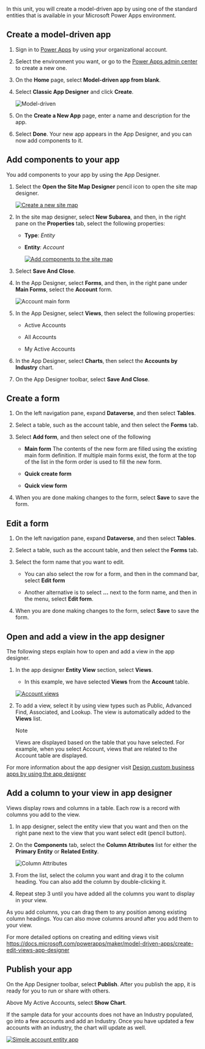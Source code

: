 In this unit, you will create a model-driven app by using one of the standard
entities that is available in your Microsoft Power Apps environment.

## Create a model-driven app

1.  Sign in to [Power Apps](https://make.powerapps.com/) by using your
    organizational account.

2.  Select the environment you want, or go to the [Power Apps admin
    center](https://admin.powerapps.com/) to create a new one.

3.  On the **Home** page, select **Model-driven app from blank**.

4.  Select **Classic App Designer** and click **Create**.

    ![Model-driven](../media/model-driven-app-from-blank.png)

5.  On the **Create a New App** page, enter a name and description for the app.

6.  Select **Done**. Your new app appears in the App Designer, and you can now
    add components to it.

## Add components to your app

You add components to your app by using the App Designer.

1.  Select the **Open the Site Map Designer** pencil icon to open the site map
    designer.

    [![Create a new site map](../media/app-designer-configuration.png)](../media/app-designer-configuration.png#lightbox)

2.  In the site map designer, select **New Subarea**, and then, in the right
    pane on the **Properties** tab, select the following properties:

    -   **Type**: *Entity*

    -   **Entity**: *Account*

        [![Add components to the site map](../media/sitemap-designer.png)](../media/sitemap-designer.png#lightbox)

3.  Select **Save And Close**.

4.  In the App Designer, select **Forms**, and then, in the right pane
    under **Main Forms**, select the **Account** form.

    ![Account main form](../media/account-forms.png)

5.  In the App Designer, select **Views**, then select the following properties:

    -   Active Accounts

    -   All Accounts

    -   My Active Accounts

6.  In the App Designer, select **Charts**, then select the **Accounts by Industry** chart.

7.  On the App Designer toolbar, select **Save And Close**.

## Create a form

1.	On the left navigation pane, expand **Dataverse**, and then select **Tables**.

2.	Select a table, such as the account table, and then select the **Forms** tab.

3.	Select **Add form**, and then select one of the following
    *	**Main form**
            The contents of the new form are filled using the existing main form definition. If multiple main forms exist, the form at the top of the list in the form order is used to fill the new form.
    
    *   **Quick create form**
 	
    *   **Quick view form**

4.	When you are done making changes to the form, select **Save** to save the form.

## Edit a form

1.	On the left navigation pane, expand **Dataverse**, and then select **Tables**.

2.	Select a table, such as the account table, and then select the **Forms** tab.

3.	Select the form name that you want to edit.

    *   You can also select the row for a form, and then in the command bar, select **Edit form**

    *   Another alternative is to select **...** next to the form name, and then in the menu, select **Edit form**.
    
4.	When you are done making changes to the form, select **Save** to save the form.

## Open and add a view in the app designer
The following steps explain how to open and add a view in the app designer.

1.	In the app designer **Entity View** section, select **Views**.
    *   In this example, we have selected **Views** from the **Account** table.

    [![Account views](../media/app-designer-add-view.png)](../media/app-designer-add-view.png#lightbox)

2.	To add a view, select it by using view types such as Public, Advanced Find, Associated, and Lookup. The view is automatically added to the **Views** list.

    > [!NOTE]
    > Views are displayed based on the table that you have selected. For example, when you select Account, views that are related to the Account table are displayed.

For more information about the app designer visit [Design custom business apps by using the app designer](/powerapps/maker/model-driven-apps/design-custom-business-apps-using-app-designer)

## Add a column to your view in app designer

Views display rows and columns in a table. Each row is a record with columns you add to the view.

1.	In app designer, select the entity view that you want and then on the right pane next to the view that you want select edit (pencil button).

2.	On the **Components** tab, select the **Column Attributes** list for either the **Primary Entity** or **Related Entity**.

    ![Column Attributes](../media/column-attributes.png)

3.	From the list, select the column you want and drag it to the column heading. You can also add the column by double-clicking it.

4.	Repeat step 3 until you have added all the columns you want to display in your view.

As you add columns, you can drag them to any position among existing column headings. You can also move columns around after you add them to your view.

For more detailed options on creating and editing views visit https://docs.microsoft.com/powerapps/maker/model-driven-apps/create-edit-views-app-designer 

## Publish your app

On the App Designer toolbar, select **Publish**. After you publish the app, it
is ready for you to run or share with others.

Above My Active Accounts, select **Show Chart**.

If the sample data for your accounts does not have an Industry populated, go
into a few accounts and add an Industry. Once you have updated a few accounts
with an industry, the chart will update as well.

[![Simple account entity app](../media/account-charts.png)](../media/account-charts.png#lightbox)